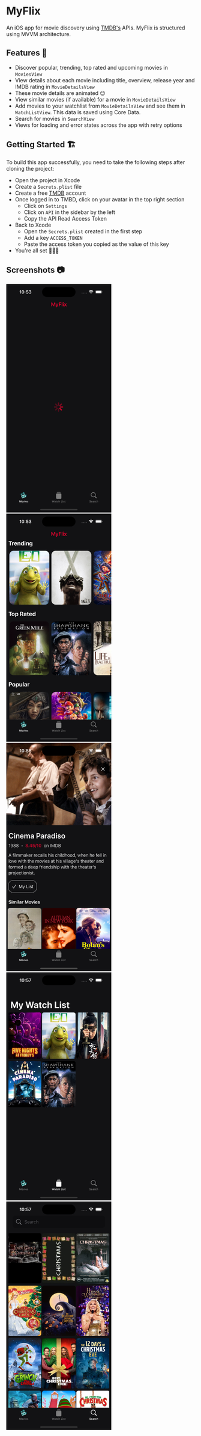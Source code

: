 # MyFlix
An iOS app for movie discovery using [TMDB's](https://www.themoviedb.org/) APIs. MyFlix is structured using MVVM architecture.

## Features 🚀
- Discover popular, trending, top rated and upcoming movies in `MoviesView`
- View details about each movie including title, overview, release year and IMDB rating in `MovieDetailsView`
- These movie details are animated 😉
- View similar movies (if available) for a movie in `MovieDetailsView`
- Add movies to your watchlist from `MovieDetailsView` and see them in `WatchListView`. This data is saved using Core Data.
- Search for movies in `SearchView`
- Views for loading and error states across the app with retry options

## Getting Started 🏗️

To build this app successfully, you need to take the following steps after cloning the project:

- Open the project in Xcode
- Create a `Secrets.plist` file
- Create a free [TMDB](https://www.themoviedb.org/signup) account
- Once logged in to TMBD, click on your avatar in the top right section
    - Click on `Settings`
    - Click on `API` in the sidebar by the left
    - Copy the API Read Access Token
- Back to Xcode
    - Open the `Secrets.plist` created in the first step
    - Add a key `ACCESS_TOKEN`
    - Paste the access token you copied as the value of this key
- You're all set 🎉🎉🎉

## Screenshots 📷
<img src="https://raw.githubusercontent.com/Crazelu/myflix/main/screenshots/loading.png" width="280"> 
<img src="https://raw.githubusercontent.com/Crazelu/myflix/main/screenshots/home.png" width="280"> 
<img src="https://raw.githubusercontent.com/Crazelu/myflix/main/screenshots/details.png" width="280"> 
<img src="https://raw.githubusercontent.com/Crazelu/myflix/main/screenshots/watchlist.png" width="280"> 
<img src="https://raw.githubusercontent.com/Crazelu/myflix/main/screenshots/search.png" width="280"> 